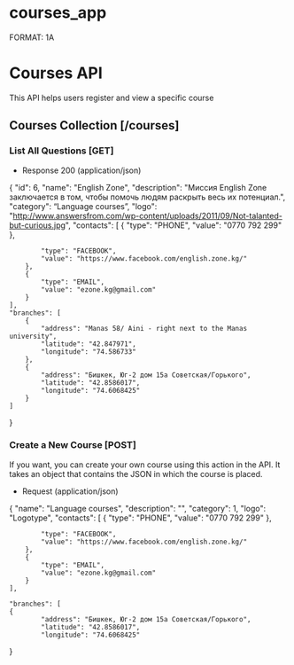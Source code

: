 # courses_app
FORMAT: 1A

# Courses API 

This API helps users register and view a specific course

## Courses Collection [/courses]

### List All Questions [GET]

+ Response 200 (application/json)

{
            "id": 6,
            "name": "English Zone",
            "description": "Миссия English Zone заключается в том, чтобы помочь людям раскрыть весь их потенциал.",
            "category": “Language courses”,
            "logo": "http://www.answersfrom.com/wp-content/uploads/2011/09/Not-talanted-but-curious.jpg",
            "contacts": [
        {
            "type": "PHONE",
            "value": "0770 792 299"
        },
        
            "type": "FACEBOOK",
            "value": "https://www.facebook.com/english.zone.kg/"
        },
        {
            "type": "EMAIL",
            "value": "ezone.kg@gmail.com"
        }
    ],
    "branches": [
        {
            "address": "Manas 58/ Aini - right next to the Manas university",
            "latitude": "42.847971",
            "longitude": "74.586733"
        },
        {
            "address": "Бишкек, Юг-2 дом 15а Советская/Горького",
            "latitude": "42.8586017",
            "longitude": "74.6068425"
        }
    ]
}


### Create a New Course [POST]

If you want, you can create your own course using this action in the API. It takes an object that contains the JSON in which the course is placed.

+ Request (application/json)

{
    "name": "Language courses",
    "description": "",
    "category": 1,
    "logo": "Logotype",
    "contacts": [
        {
            "type": "PHONE",
            "value": "0770 792 299"
        },
        
            "type": "FACEBOOK",
            "value": "https://www.facebook.com/english.zone.kg/"
        },
        {
            "type": "EMAIL",
            "value": "ezone.kg@gmail.com"
        }
    ],

    "branches": [
    {
            "address": "Бишкек, Юг-2 дом 15а Советская/Горького",
            "latitude": "42.8586017",
            "longitude": "74.6068425"
        
    
}
